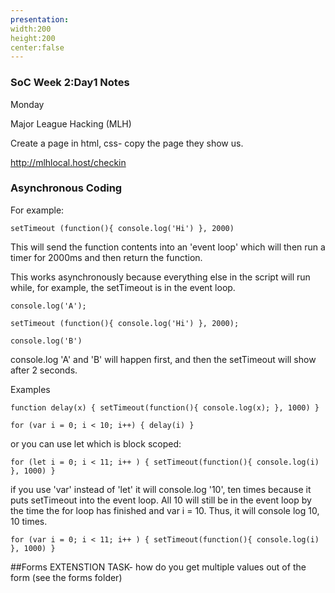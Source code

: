```yaml
---
presentation:
width:200
height:200
center:false
---
```


<!-- slide -->

### SoC Week 2:Day1 Notes

Monday

Major League Hacking (MLH)

Create a page in html, css- copy the page they show us.

http://mlhlocal.host/checkin

### Asynchronous Coding

For example:

`setTimeout (function(){ console.log('Hi') }, 2000)`

This will send the function contents into an 'event loop' which will then run a timer for 2000ms and then return the function.

This works asynchronously because everything else in the script will run while, for example, the setTimeout is in the event loop.

`console.log('A');`

`setTimeout (function(){ console.log('Hi') }, 2000);`

`console.log('B')`

console.log 'A' and 'B' will happen first, and then the setTimeout will show after 2 seconds.

Examples

`function delay(x) { setTimeout(function(){ console.log(x); }, 1000) }`

`for (var i = 0; i < 10; i++) { delay(i) }`

or you can use let which is block scoped:

`for (let i = 0; i < 11; i++ ) { setTimeout(function(){ console.log(i) }, 1000) }`

if you use 'var' instead of 'let' it will console.log '10', ten times because it puts setTimeout into the event loop. All 10 will still be in the event loop by the time the for loop has finished and var i = 10. Thus, it will console log 10, 10 times.

`for (var i = 0; i < 11; i++ ) { setTimeout(function(){ console.log(i) }, 1000) }`

##Forms
EXTENSTION TASK- how do you get multiple values out of the form (see the forms folder)
